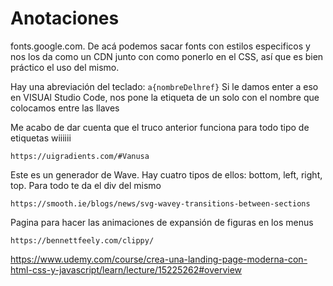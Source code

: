 # Anotaciones
fonts.google.com. De acá podemos sacar fonts con estilos especificos y nos los da como un CDN junto con como ponerlo en el CSS, así que es bien práctico el uso del mismo.

Hay una abreviación del teclado:
``` a{nombreDelhref} ```
Si le damos enter a eso en VISUAl Studio Code, nos pone la etiqueta de un solo con el nombre que colocamos entre las llaves

Me acabo de dar cuenta que el truco anterior funciona para todo tipo de etiquetas wiiiiii

```
https://uigradients.com/#Vanusa
```

Este es un generador de Wave. Hay cuatro tipos de ellos: bottom, left, right, top. Para todo te da el div del mismo
```
https://smooth.ie/blogs/news/svg-wavey-transitions-between-sections
```

Pagina para hacer las animaciones de expansión de figuras en los menus
```
https://bennettfeely.com/clippy/
```
https://www.udemy.com/course/crea-una-landing-page-moderna-con-html-css-y-javascript/learn/lecture/15225262#overview